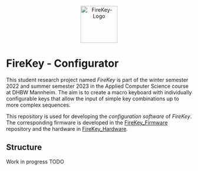 <p align="center">
  <img width="" height="100" src="https://user-images.githubusercontent.com/35914049/210417180-676096d7-a9f0-4359-a83d-85045c853c2d.svg" alt="FireKey-Logo">
</p>

# FireKey - Configurator

This student research project named *FireKey* is part of the winter semester 2022 and summer semester 2023 in the
Applied Computer Science course at DHBW Mannheim. The aim is to create a macro keyboard with individually configurable
keys that allow the input of simple key combinations up to more complex sequences.

This repository is used for developing the *configuration software* of *FireKey*. The corresponding firmware is developed in
the [FireKey_Firmware](https://github.com/FrederikWolter/FireKey_Firmware) repository and the hardware
in [FireKey_Hardware](https://github.com/FrederikWolter/FireKey_Hardware).

## Structure

Work in progress TODO
